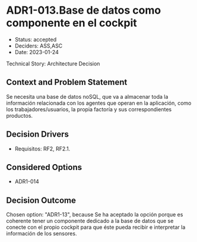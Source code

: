 # ADR1-013.Base de datos como componente en el cockpit

* Status: accepted
* Deciders: ASS,ASC
* Date: 2023-01-24

Technical Story: Architecture Decision

## Context and Problem Statement

Se necesita una base de datos noSQL, que va a almacenar toda la información relacionada con los agentes que operan en la aplicación, como los trabajadores/usuarios, la propia factoría y sus correspondientes productos.

## Decision Drivers

* Requisitos: RF2, RF2.1.

## Considered Options

* ADR1-014

## Decision Outcome

Chosen option: "ADR1-13", because Se ha aceptado la opción porque es coherente tener un componente dedicado a la base de datos que se conecte con el propio cockpit para que éste pueda recibir e interpretar la información de los sensores.
